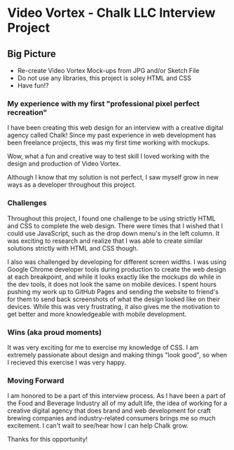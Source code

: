 # Video Vortex - Chalk LLC Interview Project
## Big Picture
- Re-create Video Vortex Mock-ups from JPG and/or Sketch File
- Do not use any libraries, this project is soley HTML and CSS
- Have fun!?

### My experience with my first "professional pixel perfect recreation" 

I have been creating this web design for an interview with a creative digital agency called Chalk! Since my past experience in web development has been freelance projects, this was my first time working with mockups. 

Wow, what a fun and creative way to test skill I loved working with the design and production of Video Vortex.  

Although I know that my solution is not perfect, I saw myself grow in new ways as a developer throughout this project.

### Challenges

Throughout this project, I found one challenge to be using strictly HTML and CSS to complete the web design. There were times that I wished that I could use JavaScript, such as the drop down menu's in the left column. It was exciting to research and realize that I was able to create similar solutions strictly with HTML and CSS though.

I also was challenged by developing for different screen widths. I was using Google Chrome developer tools during production to create the web design at each breakpoint, and while it looks exactly like the mockups do while in the dev tools, it does not look the same on mobile devices. I spent hours pushing my work up to GitHub Pages and sending the website to friend's for them to send back screenshots of what the design looked like on their devices. While this was very frustrating, it also gives me the motivation to get better and more knowledgeable with mobile development. 


### Wins (aka proud moments)

It was very exciting for me to exercise my knowledge of CSS. I am extremely passionate about design and making things "look good", so when I recieved this exercise I was very happy. 

### Moving Forward

I am honored to be a part of this interview process. As I have been a part of the Food and Beverage Industry all of my adult life, the idea of working for a creative digital agency that does brand and web development for craft brewing companies and industry-related consumers brings me so much excitement. I can't wait to see/hear how I can help Chalk grow.

Thanks for this opportunity! 